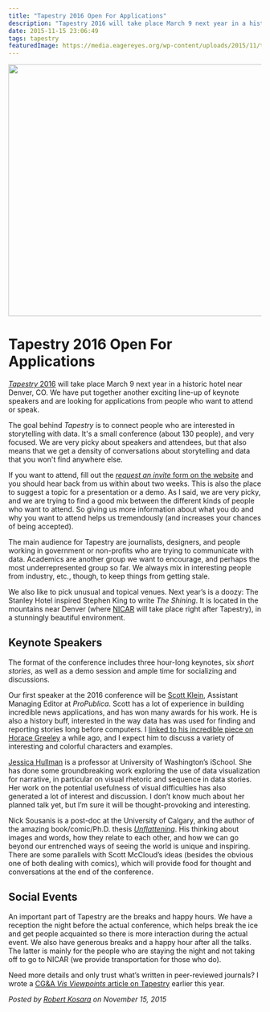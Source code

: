 ```yaml
---
title: "Tapestry 2016 Open For Applications"
description: "Tapestry 2016 will take place March 9 next year in a historic hotel near Denver, CO. We have put together another exciting line-up of keynote speakers and are looking for applications from people who want to attend or speak."
date: 2015-11-15 23:06:49
tags: tapestry
featuredImage: https://media.eagereyes.org/wp-content/uploads/2015/11/tapestry16-teaser.jpg
---
```


<p align="center"><img src="https://media.eagereyes.org/wp-content/uploads/2015/11/tapestry16-teaser.jpg" alt="" width="810" height="500" /></p>

# Tapestry 2016 Open For Applications

<a href="http://www.tapestryconference.com"><em>Tapestry</em> 2016</a> will take place March 9 next year in a historic hotel near Denver, CO. We have put together another exciting line-up of keynote speakers and are looking for applications from people who want to attend or speak.

The goal behind <em>Tapestry</em> is to connect people who are interested in storytelling with data. It's a small conference (about 130 people), and very focused. We are very picky about speakers and attendees, but that also means that we get a density of conversations about storytelling and data that you won't find anywhere else.

If you want to attend, fill out the <a href="http://www.tapestryconference.com"><em>request an invite</em> form on the website</a> and you should hear back from us within about two weeks. This is also the place to suggest a topic for a presentation or a demo. As I said, we are very picky, and we are trying to find a good mix between the different kinds of people who want to attend. So giving us more information about what you do and why you want to attend helps us tremendously (and increases your chances of being accepted).

The main audience for Tapestry are journalists, designers, and people working in government or non-profits who are trying to communicate with data. Academics are another group we want to encourage, and perhaps the most underrepresented group so far. We always mix in interesting people from industry, etc., though, to keep things from getting stale.

We also like to pick unusual and topical venues. Next year’s is a doozy: The Stanley Hotel inspired Stephen King to write <em>The Shining</em>. It is located in the mountains near Denver (where <a href="http://ire.org/conferences/nicar2016/">NICAR</a> will take place right after Tapestry), in a stunningly beautiful environment.

## Keynote Speakers

The format of the conference includes three hour-long keynotes, six <em>short stories</em>, as well as a demo session and ample time for socializing and discussions.

Our first speaker at the 2016 conference will be <a href="http://www.propublica.org/site/author/scott_klein">Scott Klein</a>, Assistant Managing Editor at <em>ProPublica</em>. Scott has a lot of experience in building incredible news applications, and has won many awards for his work. He is also a history buff, interested in the way data has was used for finding and reporting stories long before computers. I <a href="https://eagereyes.org/link/data-journalism-in-the-19th-century">linked to his incredible piece on Horace Greeley</a> a while ago, and I expect him to discuss a variety of interesting and colorful characters and examples.

<a href="http://faculty.washington.edu/jhullman/">Jessica Hullman</a> is a professor at University of Washington’s iSchool. She has done some groundbreaking work exploring the use of data visualization for narrative, in particular on visual rhetoric and sequence in data stories. Her work on the potential usefulness of visual difficulties has also generated a lot of interest and discussion. I don’t know much about her planned talk yet, but I’m sure it will be thought-provoking and interesting.

Nick Sousanis is a post-doc at the University of Calgary, and the author of the amazing book/comic/Ph.D. thesis <a href="http://spinweaveandcut.com/unflattening/"><em>Unflattening</em></a>. His thinking about images and words, how they relate to each other, and how we can go beyond our entrenched ways of seeing the world is unique and inspiring. There are some parallels with Scott McCloud’s ideas (besides the obvious one of both dealing with comics), which will provide food for thought and conversations at the end of the conference.

## Social Events

An important part of Tapestry are the breaks and happy hours. We have a reception the night before the actual conference, which helps break the ice and get people acquainted so there is more interaction during the actual event. We also have generous breaks and a happy hour after all the talks. The latter is mainly for the people who are staying the night and not taking off to go to NICAR (we provide transportation for those who do).

Need more details and only trust what’s written in peer-reviewed journals? I wrote a <a href="https://eagereyes.org/link/cga-article-on-tapestry">CG&amp;A <em>Vis Viewpoints</em> article on Tapestry</a> earlier this year.


_Posted by <a href="/about">Robert Kosara</a> on November 15, 2015_


